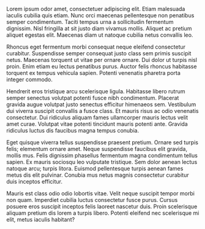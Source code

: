 Lorem ipsum odor amet, consectetuer adipiscing elit. Etiam malesuada iaculis cubilia quis etiam. Nunc orci maecenas pellentesque non penatibus semper condimentum. Taciti tempus urna a sollicitudin fermentum dignissim. Nisl fringilla at sit justo diam vivamus mollis. Aliquet ac pretium aliquet egestas elit. Maecenas diam ut natoque cubilia netus convallis leo.

Rhoncus eget fermentum morbi consequat neque eleifend consectetur curabitur. Suspendisse semper consequat justo class sem primis suscipit netus. Maecenas torquent ut vitae per ornare ornare. Dui dolor ut turpis nisl proin. Enim etiam eu lectus penatibus purus. Auctor felis rhoncus habitasse torquent ex tempus vehicula sapien. Potenti venenatis pharetra porta integer commodo.

Hendrerit eros tristique arcu scelerisque ligula. Habitasse libero rutrum semper senectus volutpat potenti fusce nibh condimentum. Placerat gravida augue volutpat justo senectus efficitur himenaeos sem. Vestibulum dui viverra suscipit convallis a fusce class. Et mauris risus ac odio venenatis consectetur. Dui ridiculus aliquam fames ullamcorper mauris lectus velit amet curae. Volutpat vitae potenti tincidunt mauris potenti ante. Gravida ridiculus luctus dis faucibus magna tempus conubia.

Eget quisque viverra tellus suspendisse praesent pretium. Ornare sed turpis felis; elementum ornare amet. Neque suspendisse faucibus elit gravida, mollis mus. Felis dignissim phasellus fermentum magna condimentum tellus sapien. Ex mauris sociosqu leo vulputate tristique. Sem dolor aenean lectus natoque arcu; turpis litora. Euismod pellentesque turpis aenean fames metus dis elit pulvinar. Conubia mus netus magnis consectetur curabitur duis inceptos efficitur.

Mauris est class odio odio lobortis vitae. Velit neque suscipit tempor morbi non quam. Imperdiet cubilia luctus consectetur fusce purus. Cursus posuere eros suscipit inceptos felis laoreet nascetur duis. Proin scelerisque aliquam pretium dis lorem a turpis libero. Potenti eleifend nec scelerisque mi elit, metus iaculis habitant?
